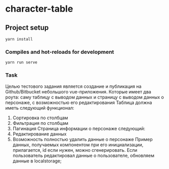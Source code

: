 # character-table

## Project setup

```
yarn install
```

### Compiles and hot-reloads for development

```
yarn run serve
```

### Task
Целью тестового задания является создание и публикация на Github/Bitbucket небольшого vue-приложения.
Которые имеет два роута: саму таблицу с выводом данных и страницу с выводом данных о персонаже, с возможностью его редактирования
Таблица должна иметь следующий функционал:
1. Сортировка по столбцам
2. Фильтрация по столбцам
3. Пагинация
Страница информации о персонаже следующий:
1. Редактирование данных
2. Возможность полностью удалить данные о персонаже
Пример данных, получаемых компонентом при его инициализации, прилагается, id если нужен, можно сгенерировать.
Если пользователь редактировал данные о пользователе, обновляем данные в localstorage;
